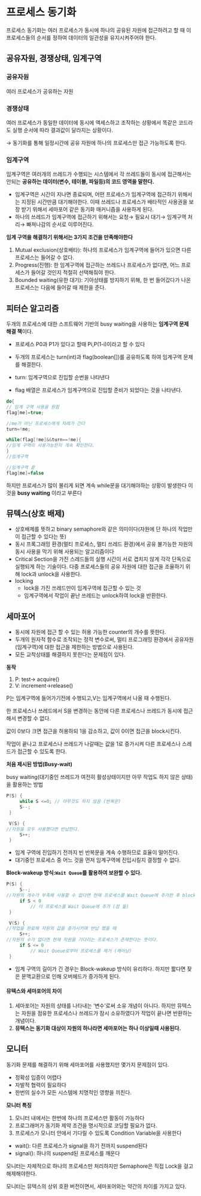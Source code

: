 # 프로세스 동기화
프로세스 동기화는 여러 프로세스가 동시에 하나의 공유된 자원에 접근하려고 할 때 이 프로세스들의 순서를 정하여 데이터의 일관성을 유지시켜주어야 한다.

## 공유자원, 경쟁상태, 임계구역

### 공유자원
여러 프로세스가 공유하는 자원

### 경쟁상태

여러 프로세스가 동일한 데이터에 동시에 액세스하고 조작하는 상황에서 똑같은 코드라도 실행 순서에 따라 결과값이 달라지는 상황이다.

→ 동기화를 통해 일정시간에 공유 자원에 하나의 프로세스만 접근 가능하도록 한다.

### 임계구역

임계구역은 여러개의 쓰레드가 수행되는 시스템에서 각 쓰레드들이 동시에 접근해서는 안되는 **공유하는 데이터(변수, 테이블, 파일등)의 코드 영역을 말한다.** 

- 임계구역은 시간이 지나면 종료되며, 어떤 프로세스가 임계구역에 접근하기 위해서는 지정된 시간만큼 대기해야한다. 이때 쓰레드나 프로세스가 배타적인 사용권을 보장 받기 위해서 세마포어 같은 동기화 매커니즘을 사용하게 된다.
- 하나의 쓰레드가 임계구역에 접근하기 위해서는 요청→ 필요시 대기→ 임계구역 처리→ 빠져나감의 순서로 이루어진다.

**임계 구역을 해결하기 위해서는 3가지 조건을 만족해야한다**

1. Mutual exclusion(상호배타): 하나의 프로세스가 임계구역에 들어가 있으면 다른 프로세스는 들어갈 수 없다.
2. Progress(진행): 한 임계구역에 접근하는 쓰레드나 프로세스가 없다면, 어느 프로세스가 들어갈 것인지 적절히 선택해줘야 한다.
3. Bounded waiting(유한 대기): 기아상태를 방지하기 위해, 한 번 들어갔다가 나온 프로세스는 다음에 들어갈 때 제한을 준다.

## 피터슨 알고리즘

두개의 프로세스에 대한 스프트웨어 기반의 busy waiting을 사용하는 **임계구역 문제 해결 책**이다.
- 프로세스 P0과 P1가 있다고 할때 Pi,P(1-i)이라고 할 수 있다

- 두개의 프로세스는 turn(int)과 flag(boolean[])를 공유하도록 하여 임계구역 문제를 해결한다.
- turn: 임계구역으로 진입할 순번을 나타낸다
- flag 배열은 프로세스가 임계구역으로 진입할 준비가 되었다는 것을 나타낸다.

```c
do{
// 임계 구역 사용을 원함
flag[me]=true;

//me가 아닌 프로세스에게 차례가 간다
turn=!me;

while(flag[!me]&&turn==!me){
//임계 구역이 사용가능한지 계속 확인한다.
}
//임계구역

//임계구역 끝
flag[me]=false

```

하지만 프로세스가 많이 몰리게 되면 계속 while문을 대기해야하는 상황이 발생한다 이것을 **busy waiting** 이라고 부른다

## 뮤텍스(상호 배제)
- 상호배제를 뜻하고 binary semaphore와 같은 의미이다(자원에 단 하나의 작업만이 접근할 수 있다는 뜻)
- 동시 프록그래밍 환경(멀티 프로세스, 멀티 쓰레드 환경)에서 공유 불가능한 자원의 동시 사용을 막기 위해 사용되는 알고리즘이다
- Critical Section을 가진 스레드들의 실행 시간이 서로 겹치지 않게 각각 단독으로 실행되게 하는 기술이다. 다중 프로세스들의 공유 자원에 대한 접근을 조율하기 위해 lock과 unlock을 사용한다.
- locking
    - lock을 가진 쓰레드만이 임계구역에 접근할 수 있는 것
    - 임계구역에서 작업이 끝난 쓰레드는 unlock하여 lock을 반환한다.
  
## 세마포어

- 동시에 자원에 접근 할 수 있는 허용 가능한 counter의 개수를 뜻한다.
- 두개의 원자적 함수로 조작되는 정적 변수로써, 멀티 프로그래밍 환경에서 공유자원(임계구역)에 대한 접근을 제한하는 방법으로 사용된다.
- 모든 교착상태를 해결하지 못한다는 문제점이 있다.
  
**동작**

1. P: test→ acquire()
2. V: increment→release()

P는 임계구역에 들어가기전에 수행되고,V는 임계구역에서 나올 때 수행된다.

한 프로세스나 쓰레드에서 S을 변경하는 동안에 다른 프로세스나 쓰레드가 동시에 접근해서 변경할 수 없다.

값이 0보다 크면 접근을 허용하되 1을 감소하고, 값이 0이면 접근을 block시킨다.

작업이 끝나고 프로세스나 쓰레드가 나갈때는 값을 1로 증가시켜 다른 프로세스나 스레드가 접근할 수 있도록 한다.

**처음 제시된 방법(Busy-wait)**

busy waiting(대기중인 쓰레드가 여전히 활성상태이지만 아무 작업도 하지 않은 상태)을 활용하는 방법

```c
P(S) {
     while S <=0; // 아무것도 하지 않음 (반복문)
     S--;
 }

 V(S) {
//자원을 모두 사용했다면 반납한다.
     S++;
 }
```

- 임계 구역에 진입하기 전까지 빈 반복문을 계속 수행하므로 효율이 떨어진다.
- 대기중인 프로세스 중 어느 것을 먼저 임계구역에 진입시킬지 결정할 수 없다.

**Block-wakeup 방식:`Wait Queue`를 활용하여 보완할 수 있다.**

```c
P(S) {
     S--;
//자원의 개수가 부족해 사용할 수 없다면 현재 프로세스를 Wait Queue에 추가한 후 block을 통해 suspend시킨다.
     if S < 0
         // 이 프로세스를 Wait Queue에 추가 (잠 듦)
 }

 V(S) {
//작업을 완료해 자원의 값을 증가시키며 반납 했을 때
     S++;
//자원의 수가 없다면 현재 자원을 기다리는 프로세스가 존재한다는 뜻이다.
     if S <= 0
         // Wait Queue로부터 프로세스를 제거 (깨어남)
 }
```

- 임계 구역의 길이가 긴 경우는 Block-wakeup 방식이 유리하다. 하지만 짧다면 잦은 문맥교환으로 인해 오버헤드가 증가하게 된다.
  
#### 뮤텍스와 세마포어의 차이
1. 세마포어는 자원의 상태를 나타내는 ‘변수’로써 소유 개념이 아니다. 하지만 뮤텍스는 자원을 점유한 프로세스나 쓰레드가 잠시 소유하였다가 작업이 끝나면 반환하는 개념이다.
2. **뮤텍스는 동기화 대상이 자원의 하나라면 세마포어는 하나 이상일때 사용된다.**

## 모니터
동기화 문제를 해결하기 위해 세마포어를 사용했지만 몇가지 문제점이 있다.

- 정확성 입증이 어렵다
- 자발적 협력이 필요하다
- 한번의 실수가 모든 시스템에 치명적인 영향을 끼친다.

**모니터 특징**

1. 모니터 내에서는 한번에 하나의 프로세스만 활동이 가능하다
2. 프로그래머가 동기화 제약 조건을 명시적으로 코딩할 필요가 없다.
3. 프로세스가 모니터 안에서 기다릴 수 있도록 Condition Variable을 사용한다
- wait(): 다른 프로세스가 signal을 하기 전까지 suspend된다
- signal(): 하나의 suspend된 프로세스를 깨운다

모니터는 자체적으로 하나의 프로세스만 처리하지만 Semaphore은 직접 Lock을 걸고 해제해야한다.

모니터는 뮤텍스의 상위 호환 버전이면서, 세마포어와는 약간의 차이를 가지고 있다.